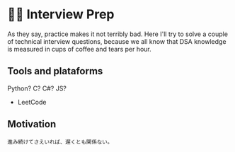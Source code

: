 # 👨‍💻 Interview Prep 
As they say, practice makes it not terribly bad. Here I'll try to solve a couple of technical interview questions, because we all know that DSA knowledge is measured in cups of coffee and tears per hour.

## Tools and plataforms
Python? C? C#? JS?
* LeetCode

## Motivation
```
進み続けてさえいれば、遅くとも関係ない。
```
